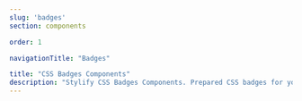```yaml
---
slug: 'badges'
section: components

order: 1

navigationTitle: "Badges"

title: "CSS Badges Components"
description: "Stylify CSS Badges Components. Prepared CSS badges for your next web project. Copy&Paste, without CSS framework."
---
```


<interactive-preview class="margin-bottom:48px"
min-height="180"
title="Badges"
html-snippet="components/badges"></interactive-preview>

<interactive-preview
min-height="180"
title="Badges - using components"
html-snippet="components/badges-components"></interactive-preview>
